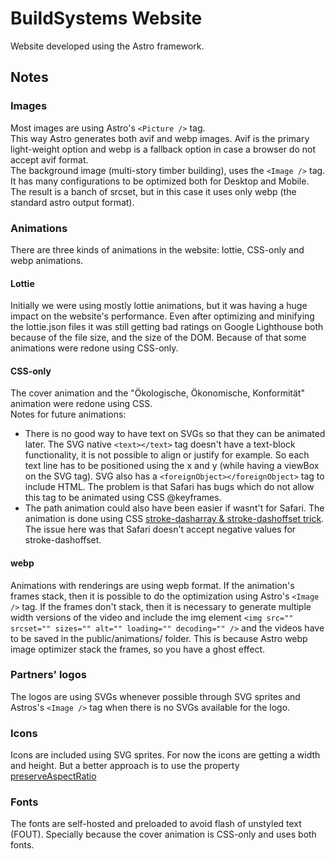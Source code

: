 # BuildSystems Website
Website developed using the Astro framework.

## Notes

### Images
Most images are using Astro's `<Picture />` tag.<br />
This way Astro generates both avif and webp images. Avif is the primary light-weight option and webp is a fallback option in case a browser do not accept avif format.<br />
The background image (multi-story timber building), uses the `<Image />` tag. It has many configurations to be optimized both for Desktop and Mobile. The result is a banch of srcset, but in this case it uses only webp (the standard astro output format).

### Animations
There are three kinds of animations in the website: lottie, CSS-only and webp animations.<br />
#### Lottie
Initially we were using mostly lottie animations, but it was having a huge impact on the website's performance. Even after optimizing and minifying the lottie.json files it was still getting bad ratings on Google Lighthouse both because of the file size, and the size of the DOM. Because of that some animations were redone using CSS-only.
#### CSS-only
The cover animation and the "Ökologische, Ökonomische, Konformität" animation were redone using CSS.<br />
Notes for future animations:<br />
- There is no good way to have text on SVGs so that they can be animated later. The SVG native `<text></text>` tag doesn't have a text-block functionality, it is not possible to align or justify for example. So each text line has to be positioned using the x and y (while having a viewBox on the SVG tag). SVG also has a `<foreignObject></foreignObject>` tag to include HTML. The problem is that Safari has bugs which do not allow this tag to be animated using CSS @keyframes.
- The path animation could also have been easier if wasnt't for Safari. The animation is done using CSS [stroke-dasharray & stroke-dashoffset trick](https://www.youtube.com/watch?v=-Na_WRk3k74). The issue here was that Safari doesn't accept negative values for stroke-dashoffset.
#### webp
Animations with renderings are using wepb format. If the animation's frames stack, then it is possible to do the optimization using Astro's `<Image />` tag. If the frames don't stack, then it is necessary to generate multiple width versions of the video and include the img element `<img src="" srcset="" sizes="" alt="" loading="" decoding="" />` and the videos have to be saved in the public/animations/ folder. This is because Astro webp image optimizer stack the frames, so you have a ghost effect.

### Partners' logos
The logos are using SVGs whenever possible through SVG sprites and Astros's `<Image />` tag when there is no SVGs available for the logo.

### Icons
Icons are included using SVG sprites. For now the icons are getting a width and height. But a better approach is to use the property [preserveAspectRatio](https://developer.mozilla.org/en-US/docs/Web/SVG/Attribute/preserveAspectRatio)

### Fonts
The fonts are self-hosted and preloaded to avoid flash of unstyled text (FOUT). Specially because the cover animation is CSS-only and uses both fonts.
